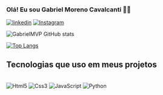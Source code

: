
### Olá! Eu sou Gabriel Moreno Cavalcanti 🙋🏼


[![linkedin](https://img.shields.io/badge/LinkedIn-0077B5?style=for-the-badge&logo=linkedin&logoColor=white)](https://www.linkedin.com/in/gabriel-moreno-501b50143/)
[![Instagram](https://img.shields.io/badge/Instagram-E4405F?style=for-the-badge&logo=instagram&logoColor=white)](https://www.instagram.com/gabriel_moreno_i/)

![GabrielMVP GitHub stats](https://github-readme-stats.vercel.app/api?username=GabrielMVP&show_icons=true&theme=synthwave)

[![Top Langs](https://github-readme-stats.vercel.app/api/top-langs/?username=GabrielMVP&layout=pie)](https://github.com/GabrielMVP/github-readme-stats)

## Tecnologias que uso em meus projetos

<div style="display: inline_block"><br/>
    <img align="center" alt="Html5" src="https://img.shields.io/badge/HTML5-E34F26?style=for-the-badge&logo=html5&logoColor=white"/>
    <img align="center" alt="Css3" src="https://img.shields.io/badge/CSS3-1572B6?style=for-the-badge&logo=css3&logoColor=white"/>
    <img align="center" alt="JavaScript" src="https://img.shields.io/badge/JavaScript-F7DF1E?style=for-the-badge&logo=javascript&logoColor=black"/>
    <img align="center" alt="Python" src="https://img.shields.io/badge/Python-14354C?style=for-the-badge&logo=python&logoColor=white"/>
</div>

